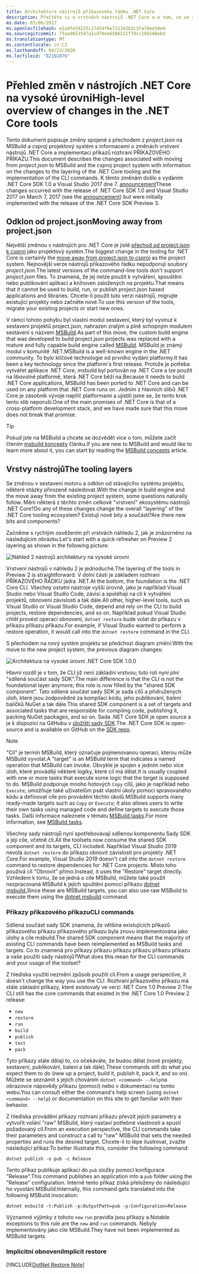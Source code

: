 ```yaml
---
title: Architektura nástrojů příkazového řádku .NET Core
description: Přečtěte si o vrstvách nástrojů .NET Core a o tom, co se změnilo v posledních verzích.
ms.date: 03/06/2017
ms.openlocfilehash: e1a9fe59225c17d54f6e7213d2b3c3fa70ee58e0
ms.sourcegitcommit: 73aa9653547a1cd70ee6586221f79cc29b588ebd
ms.translationtype: MT
ms.contentlocale: cs-CZ
ms.lasthandoff: 04/23/2020
ms.locfileid: "82102876"
---
```

# <a name="high-level-overview-of-changes-in-the-net-core-tools"></a><span data-ttu-id="c686b-103">Přehled změn v nástrojích .NET Core na vysoké úrovni</span><span class="sxs-lookup"><span data-stu-id="c686b-103">High-level overview of changes in the .NET Core tools</span></span>

<span data-ttu-id="c686b-104">Tento dokument popisuje změny spojené s přechodem z *project.json* na MSBuild a *csproj* projektový systém s informacemi o změnách vrstvení nástrojů .NET Core a implementaci příkazů rozhraní PŘÍKAZOVÉHO PŘÍKAZU.</span><span class="sxs-lookup"><span data-stu-id="c686b-104">This document describes the changes associated with moving from *project.json* to MSBuild and the *csproj* project system with information on the changes to the layering of the .NET Core tooling and the implementation of the CLI commands.</span></span> <span data-ttu-id="c686b-105">K těmto změnám došlo s vydáním .NET Core SDK 1.0 a Visual Studio 2017 dne 7. [announcement](https://devblogs.microsoft.com/dotnet/announcing-net-core-tools-1-0/)</span><span class="sxs-lookup"><span data-stu-id="c686b-105">These changes occurred with the release of .NET Core SDK 1.0 and Visual Studio 2017 on March 7, 2017 (see the [announcement](https://devblogs.microsoft.com/dotnet/announcing-net-core-tools-1-0/)) but were initially implemented with the release of the .NET Core SDK Preview 3.</span></span>

## <a name="moving-away-from-projectjson"></a><span data-ttu-id="c686b-106">Odklon od project.json</span><span class="sxs-lookup"><span data-stu-id="c686b-106">Moving away from project.json</span></span>

<span data-ttu-id="c686b-107">Největší změnou v nástrojích pro .NET Core je jistě [přechod od project.json k csproj](https://devblogs.microsoft.com/dotnet/changes-to-project-json/) jako projektový systém.</span><span class="sxs-lookup"><span data-stu-id="c686b-107">The biggest change in the tooling for .NET Core is certainly the [move away from project.json to csproj](https://devblogs.microsoft.com/dotnet/changes-to-project-json/) as the project system.</span></span> <span data-ttu-id="c686b-108">Nejnovější verze nástrojů příkazového řádku nepodporují soubory *project.json.*</span><span class="sxs-lookup"><span data-stu-id="c686b-108">The latest versions of the command-line tools don't support *project.json* files.</span></span> <span data-ttu-id="c686b-109">To znamená, že jej nelze použít k vytváření, spouštění nebo publikování aplikací a knihoven založených na projektu.</span><span class="sxs-lookup"><span data-stu-id="c686b-109">That means that it cannot be used to build, run, or publish project.json based applications and libraries.</span></span> <span data-ttu-id="c686b-110">Chcete-li použít tuto verzi nástrojů, migrujte existující projekty nebo začněte nové.</span><span class="sxs-lookup"><span data-stu-id="c686b-110">To use this version of the tools, migrate your existing projects or start new ones.</span></span>

<span data-ttu-id="c686b-111">V rámci tohoto pohybu byl vlastní modul sestavení, který byl vyvinut k sestavení projektů project.json, nahrazen zralým a plně schopným modulem sestavení s názvem [MSBuild](https://github.com/Microsoft/msbuild).</span><span class="sxs-lookup"><span data-stu-id="c686b-111">As part of this move, the custom build engine that was developed to build project.json projects was replaced with a mature and fully capable build engine called [MSBuild](https://github.com/Microsoft/msbuild).</span></span> <span data-ttu-id="c686b-112">MSBuild je známý modul v komunitě .NET.</span><span class="sxs-lookup"><span data-stu-id="c686b-112">MSBuild is a well-known engine in the .NET community.</span></span> <span data-ttu-id="c686b-113">To bylo klíčové technologie od prvního vydání platformy.</span><span class="sxs-lookup"><span data-stu-id="c686b-113">It has been a key technology since the platform's first release.</span></span> <span data-ttu-id="c686b-114">Protože je potřeba vytvářet aplikace .NET Core, msbuild byl portován na .NET Core a lze použít na libovolné platformě, která .NET Core běží na.</span><span class="sxs-lookup"><span data-stu-id="c686b-114">Because it needs to build .NET Core applications, MSBuild has been ported to .NET Core and can be used on any platform that .NET Core runs on.</span></span> <span data-ttu-id="c686b-115">Jedním z hlavních slibů .NET Core je zásobník vývoje napříč platformami a ujistili jsme se, že tento krok tento slib neporuší.</span><span class="sxs-lookup"><span data-stu-id="c686b-115">One of the main promises of .NET Core is that of a cross-platform development stack, and we have made sure that this move does not break that promise.</span></span>

> [!TIP]
> <span data-ttu-id="c686b-116">Pokud jste na MSBuild a chcete se dozvědět více o tom, můžete začít čtením [msbuild koncepty](/visualstudio/msbuild/msbuild-concepts) článku.</span><span class="sxs-lookup"><span data-stu-id="c686b-116">If you are new to MSBuild and would like to learn more about it, you can start by reading the [MSBuild concepts](/visualstudio/msbuild/msbuild-concepts) article.</span></span>

## <a name="the-tooling-layers"></a><span data-ttu-id="c686b-117">Vrstvy nástrojů</span><span class="sxs-lookup"><span data-stu-id="c686b-117">The tooling layers</span></span>

<span data-ttu-id="c686b-118">Se změnou v sestavení motoru a odklon od stávajícího systému projektu, některé otázky přirozeně následovat.</span><span class="sxs-lookup"><span data-stu-id="c686b-118">With the change in build engine and the move away from the existing project system, some questions naturally follow.</span></span> <span data-ttu-id="c686b-119">Mění některá z těchto změn celkové "vrstvení" ekosystému nástrojů .NET Core?</span><span class="sxs-lookup"><span data-stu-id="c686b-119">Do any of these changes change the overall "layering" of the .NET Core tooling ecosystem?</span></span> <span data-ttu-id="c686b-120">Existují nové bity a součásti?</span><span class="sxs-lookup"><span data-stu-id="c686b-120">Are there new bits and components?</span></span>

<span data-ttu-id="c686b-121">Začněme s rychlým osvěžením při vrstvách náhledu 2, jak je znázorněno na následujícím obrázku:</span><span class="sxs-lookup"><span data-stu-id="c686b-121">Let's start with a quick refresher on Preview 2 layering as shown in the following picture:</span></span>

![Náhled 2 nástrojů architektury na vysoké úrovni](media/cli-msbuild-architecture/p2-arch.png)

<span data-ttu-id="c686b-123">Vrstvení nástrojů v náhledu 2 je jednoduché.</span><span class="sxs-lookup"><span data-stu-id="c686b-123">The layering of the tools in Preview 2 is straightforward.</span></span> <span data-ttu-id="c686b-124">V dolní části je základem rozhraní PŘÍKAZOVÉHO ŘÁDKU jádra .NET.</span><span class="sxs-lookup"><span data-stu-id="c686b-124">At the bottom, the foundation is the .NET Core CLI.</span></span> <span data-ttu-id="c686b-125">Všechny ostatní nástroje vyšší úrovně, jako je například Visual Studio nebo Visual Studio Code, závisí a spoléhají na cli k vytváření projektů, obnovení závislostí a tak dále.</span><span class="sxs-lookup"><span data-stu-id="c686b-125">All other, higher-level tools, such as Visual Studio or Visual Studio Code, depend and rely on the CLI to build projects, restore dependencies, and so on.</span></span> <span data-ttu-id="c686b-126">Například pokud Visual Studio chtěl provést operaci obnovení, `dotnet restore` bude volat do příkazu v příkazu příkazu příkazu.</span><span class="sxs-lookup"><span data-stu-id="c686b-126">For example, if Visual Studio wanted to perform a restore operation, it would call into the `dotnet restore` command in the CLI.</span></span>

<span data-ttu-id="c686b-127">S přechodem na nový systém projektu se předchozí diagram změní:</span><span class="sxs-lookup"><span data-stu-id="c686b-127">With the move to the new project system, the previous diagram changes:</span></span>

![Architektura na vysoké úrovni .NET Core SDK 1.0.0](media/cli-msbuild-architecture/p3-arch.png)

<span data-ttu-id="c686b-129">Hlavní rozdíl je v tom, že CLI již není základní vrstvou; tuto roli nyní plní "sdílená součást sady SDK".</span><span class="sxs-lookup"><span data-stu-id="c686b-129">The main difference is that the CLI is not the foundational layer anymore; this role is now filled by the "shared SDK component".</span></span> <span data-ttu-id="c686b-130">Tato sdílená součást sady SDK je sada cílů a přidružených úloh, které jsou zodpovědné za kompilaci kódu, jeho publikování, balení balíčků NuGet a tak dále.</span><span class="sxs-lookup"><span data-stu-id="c686b-130">This shared SDK component is a set of targets and associated tasks that are responsible for compiling code, publishing it, packing NuGet packages, and so on.</span></span> <span data-ttu-id="c686b-131">Sada .NET Core SDK je open source a je k dispozici na GitHubu v [úložišti sady SDK](https://github.com/dotnet/sdk).</span><span class="sxs-lookup"><span data-stu-id="c686b-131">The .NET Core SDK is open-source and is available on GitHub on the [SDK repo](https://github.com/dotnet/sdk).</span></span>

> [!NOTE]
> <span data-ttu-id="c686b-132">"Cíl" je termín MSBuild, který označuje pojmenovanou operaci, kterou může MSBuild vyvolat.</span><span class="sxs-lookup"><span data-stu-id="c686b-132">A "target" is an MSBuild term that indicates a named operation that MSBuild can invoke.</span></span> <span data-ttu-id="c686b-133">Obvykle je spojen s jedním nebo více úloh, které provádějí některé logiky, které cíl má dělat.</span><span class="sxs-lookup"><span data-stu-id="c686b-133">It is usually coupled with one or more tasks that execute some logic that the target is supposed to do.</span></span> <span data-ttu-id="c686b-134">MSBuild podporuje mnoho hotových `Copy` cílů, jako je například nebo `Execute`; umožňuje také uživatelům psát vlastní úkoly pomocí spravovaného kódu a definovat cíle pro provádění těchto úkolů.</span><span class="sxs-lookup"><span data-stu-id="c686b-134">MSBuild supports many ready-made targets such as `Copy` or `Execute`; it also allows users to write their own tasks using managed code and define targets to execute those tasks.</span></span> <span data-ttu-id="c686b-135">Další informace naleznete v tématu [MSBuild tasks](/visualstudio/msbuild/msbuild-tasks).</span><span class="sxs-lookup"><span data-stu-id="c686b-135">For more information, see [MSBuild tasks](/visualstudio/msbuild/msbuild-tasks).</span></span>

<span data-ttu-id="c686b-136">Všechny sady nástrojů nyní spotřebovávají sdílenou komponentu Sady SDK a její cíle, včetně cli.</span><span class="sxs-lookup"><span data-stu-id="c686b-136">All the toolsets now consume the shared SDK component and its targets, CLI included.</span></span> <span data-ttu-id="c686b-137">Například Visual Studio 2019 nevolá `dotnet restore` do příkazu obnovit závislosti pro projekty .NET Core.</span><span class="sxs-lookup"><span data-stu-id="c686b-137">For example, Visual Studio 2019 doesn't call into the `dotnet restore` command to restore dependencies for .NET Core projects.</span></span> <span data-ttu-id="c686b-138">Místo toho používá cíl "Obnovit" přímo.</span><span class="sxs-lookup"><span data-stu-id="c686b-138">Instead, it uses the "Restore" target directly.</span></span> <span data-ttu-id="c686b-139">Vzhledem k tomu, že se jedná o cíle MSBuild, můžete také použít nezpracovaná MSBuild k jejich spuštění pomocí příkazu [dotnet msbuild.](dotnet-msbuild.md)</span><span class="sxs-lookup"><span data-stu-id="c686b-139">Since these are MSBuild targets, you can also use raw MSBuild to execute them using the [dotnet msbuild](dotnet-msbuild.md) command.</span></span>

### <a name="cli-commands"></a><span data-ttu-id="c686b-140">Příkazy příkazového příkazu</span><span class="sxs-lookup"><span data-stu-id="c686b-140">CLI commands</span></span>

<span data-ttu-id="c686b-141">Sdílená součást sady SDK znamená, že většina existujících příkazů příkazového příkazu příkazového příkazu byla znovu implementována jako úlohy a cíle msbuild.</span><span class="sxs-lookup"><span data-stu-id="c686b-141">The shared SDK component means that the majority of existing CLI commands have been reimplemented as MSBuild tasks and targets.</span></span> <span data-ttu-id="c686b-142">Co to znamená pro příkazy příkazu příkazu příkazu příkazu příkazu a vaše použití sady nástrojů?</span><span class="sxs-lookup"><span data-stu-id="c686b-142">What does this mean for the CLI commands and your usage of the toolset?</span></span>

<span data-ttu-id="c686b-143">Z hlediska využití nezmění způsob použití cli.</span><span class="sxs-lookup"><span data-stu-id="c686b-143">From a usage perspective, it doesn't change the way you use the CLI.</span></span> <span data-ttu-id="c686b-144">Rozhraní příkazového příkazu má stále základní příkazy, které existovaly ve verzi .NET Core 1.0 Preview 2:</span><span class="sxs-lookup"><span data-stu-id="c686b-144">The CLI still has the core commands that existed in the .NET Core 1.0 Preview 2 release:</span></span>

- `new`
- `restore`
- `run`
- `build`
- `publish`
- `test`
- `pack`

<span data-ttu-id="c686b-145">Tyto příkazy stále dělají to, co očekáváte, že budou dělat (nové projekty, sestavení, publikování, balení a tak dále).</span><span class="sxs-lookup"><span data-stu-id="c686b-145">These commands still do what you expect them to do (new up a project, build it, publish it, pack it, and so on).</span></span> <span data-ttu-id="c686b-146">Můžete se seznámit s jejich chováním `dotnet <command> --help`na obrazovce nápovědy příkazu (pomocí) nebo v dokumentaci na tomto webu.</span><span class="sxs-lookup"><span data-stu-id="c686b-146">You can consult either the command's help screen (using `dotnet <command> --help`) or documentation on this site to get familiar with their behavior.</span></span>

<span data-ttu-id="c686b-147">Z hlediska provádění příkazy rozhraní příkazu převzít jejich parametry a vytvořit volání "raw" MSBuild, který nastaví potřebné vlastnosti a spustí požadovaný cíl.</span><span class="sxs-lookup"><span data-stu-id="c686b-147">From an execution perspective, the CLI commands take their parameters and construct a call to "raw" MSBuild that sets the needed properties and runs the desired target.</span></span> <span data-ttu-id="c686b-148">Chcete-li to lépe ilustrovat, zvažte následující příkaz:</span><span class="sxs-lookup"><span data-stu-id="c686b-148">To better illustrate this, consider the following command:</span></span>

   ```dotnetcli
   dotnet publish -o pub -c Release
   ```

<span data-ttu-id="c686b-149">Tento příkaz publikuje aplikaci do `pub` složky pomocí konfigurace "Release".</span><span class="sxs-lookup"><span data-stu-id="c686b-149">This command publishes an application into a `pub` folder using the "Release" configuration.</span></span> <span data-ttu-id="c686b-150">Interně tento příkaz získá přeloženy do následující ho vyvolání MSBuild:</span><span class="sxs-lookup"><span data-stu-id="c686b-150">Internally, this command gets translated into the following MSBuild invocation:</span></span>

   ```dotnetcli
   dotnet msbuild -t:Publish -p:OutputPath=pub -p:Configuration=Release
   ```

<span data-ttu-id="c686b-151">Významné výjimky z tohoto `new` `run` pravidla jsou příkazy a.</span><span class="sxs-lookup"><span data-stu-id="c686b-151">Notable exceptions to this rule are the `new` and `run` commands.</span></span> <span data-ttu-id="c686b-152">Nebyly implementovány jako cíle MSBuild.</span><span class="sxs-lookup"><span data-stu-id="c686b-152">They have not been implemented as MSBuild targets.</span></span>

### <a name="implicit-restore"></a><span data-ttu-id="c686b-153">Implicitní obnovení</span><span class="sxs-lookup"><span data-stu-id="c686b-153">Implicit restore</span></span>

[!INCLUDE[DotNet Restore Note](~/includes/dotnet-restore-note.md)]
